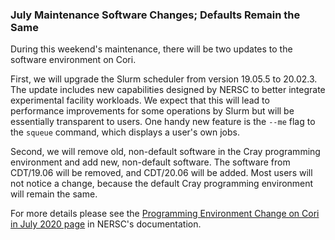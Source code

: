 ### July Maintenance Software Changes; Defaults Remain the Same

During this weekend's maintenance, there will be two updates to the software
environment on Cori.

First, we will upgrade the Slurm scheduler from version 19.05.5 to 20.02.3.
The update includes new capabilities designed by NERSC to better integrate
experimental facility workloads. We expect that this will lead to performance 
improvements for some operations by Slurm but will be essentially transparent to
users. One handy new feature is the `--me` flag to the `squeue` command, which
displays a user's own jobs.

Second, we will remove old, non-default software in the Cray programming 
environment and add new, non-default software. The software from CDT/19.06 will 
be removed, and CDT/20.06 will be added. Most users will not notice a change,
because the default Cray programming environment will remain the same.

For more details please see the 
[Programming Environment Change on Cori in July 2020 page](https://docs.nersc.gov/systems/cori/timeline/default_PE_history/2020Jul/) in NERSC's documentation.
